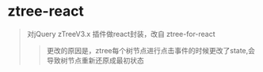 # ztree-react



>对jQuery zTreeV3.x 插件做react封装，改自 ztree-for-react
>>更改的原因是，ztree每个树节点进行点击事件的时候更改了state,会导致树节点重新还原成最初状态
